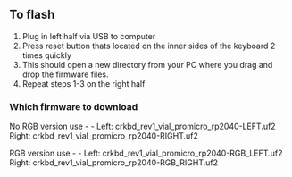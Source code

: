 ## To flash 
1. Plug in left half via USB to computer
2. Press reset button thats located on the inner sides of the keyboard 2 times quickly
3. This should open a new directory from your PC where you drag and drop the firmware files.
4. Repeat steps 1-3 on the right half


### Which firmware to download

No RGB version use - -
Left: crkbd_rev1_vial_promicro_rp2040-LEFT.uf2
Right: crkbd_rev1_vial_promicro_rp2040-RIGHT.uf2

RGB version use - -
Left: crkbd_rev1_vial_promicro_rp2040-RGB_LEFT.uf2
Right: crkbd_rev1_vial_promicro_rp2040-RGB_RIGHT.uf2
